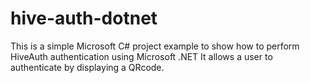 # hive-auth-dotnet

This is a simple Microsoft C# project example to show how to perform HiveAuth authentication using Microsoft .NET
It allows a user to authenticate by displaying a QRcode.
